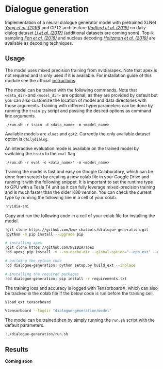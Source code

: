# Dialogue generation

Implementation of a neural dialogue generator model with pretrained XLNet  *[Yang et al. (2019)](https://arxiv.org/pdf/1906.08237.pdf)* and GPT2 architecture *[Radford et al. (2019)](https://d4mucfpksywv.cloudfront.net/better-language-models/language-models.pdf)* on daily dialog dataset *[Li et al. (2017)](https://arxiv.org/pdf/1710.03957.pdf)* (additional datasets are coming soon). Top-k sampling *[Fan et al. (2018)](https://arxiv.org/pdf/1904.09751.pdf)* and nucleus decoding *[Holtzman et al. (2019)](https://arxiv.org/pdf/1904.09751.pdf)* are available as decoding techniques.

## Usage

The model uses mixed precision training from nvidia/apex. Note that apex is not required and is only used if it is available. For installation guide of this module see the official [instructions](https://github.com/NVIDIA/apex).

The model can be trained with the following commands. Note that `<data_dir>` and `<model_dir>` are optional, as they are provided by default but you can also customize the location of model and data directories with those arguments. Training with different hyperparameters can be done by running the `train.py` script and passing the desired options as command line arguments.

```console
./run.sh -r train -d <data_name> -m <model_name>
```

Available models are `xlnet` and `gpt2`. Currently the only available dataset option is `dailydialog`.

An interactive evaluation mode is available on the trained model by switching the `train` to the `eval` flag.

```console
./run.sh -r eval -d <data_name>" -m <model_name>
```

Training the model is fast and easy on Google Colaboratory, which can be done from scratch by creating a new colab file in your Google Drive and running it with the following snippet. It is important to set the runtime type to GPU with a Tesla T4 unit as it can fully leverage mixed-precision training and is much faster than the older K80 version. You can check the current type by running the following line in a cell of your colab.

```bash
!nvidia-smi
```

Copy and run the following code in a cell of your colab file for installing the model.

```bash
!git clone https://github.com/bme-chatbots/dialogue-generation.git
!python -m pip install --upgrade pip

# installing apex
!git clone https://github.com/NVIDIA/apex
!cd apex; pip install -v --no-cache-dir --global-option="--cpp_ext" --global-option="--cuda_ext" .

# building the cython code
!cd dialogue-generation; python setup.py build_ext --inplace

# installing the required packages
!cd dialogue-generation; pip install -r requirements.txt
```

The training loss and accuracy is logged with TensorboardX, which can also be tracked in the colab file if the below code is run before the training cell.

```bash
%load_ext tensorboard
```

```bash
%tensorboard --logdir "dialogue-generation/model"
```

The model can be trained then by simply running the `run.sh` script with the default parameters.

```bash
!./dialogue-generation/run.sh
```

## Results

**Coming soon**
